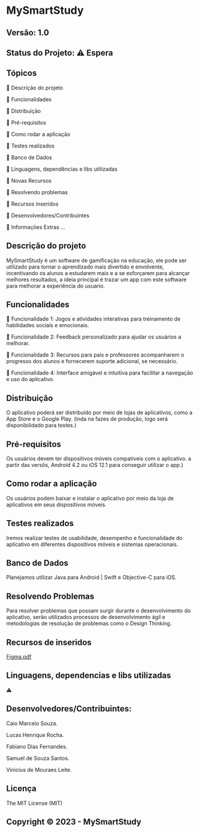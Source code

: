 # MySmartStudy
## Versão: 1.0 
## Status do Projeto: ⚠️ Espera

## Tópicos
🔹 Descrição do projeto 

🔹 Funcionalidades

🔹 Distribuição

🔹 Pré-requisitos

🔹 Como rodar a aplicação

🔹 Testes realizados

🔹 Banco de Dados

🔹 Linguagens, dependências e libs utilizadas

🔹 Novas Recursos

🔹 Resolvendo problemas

🔹 Recursos inseridos 

🔹 Desenvolvedores/Contribuintes

🔹 Informações Extras
...

## Descrição do projeto
MySmartStudy é um software de gamificação na educação, ele pode ser utilizado para tornar o aprendizado mais divertido e envolvente, incentivando os alunos
a estudarem mais e a se esforçarem para alcançar melhores resultados, a ideia principal é trazar um app com este software para melhorar a experiência do usuario.

## Funcionalidades
🔹 Funcionalidade 1:
Jogos e atividades interativas para treinamento de habilidades sociais e emocionais.

🔹 Funcionalidade 2:
Feedback personalizado para ajudar os usuários a melhorar.

🔹 Funcionalidade 3:
Recursos para pais e professores acompanharem o progresso dos alunos e fornecerem suporte adicional, se necessário.

🔹 Funcionalidade 4:
Interface amigável e intuitiva para facilitar a navegação e uso do aplicativo.

## Distribuição
O aplicativo poderá ser distribuído por meio de lojas de aplicativos, como a App Store e o Google Play.
(inda na fazes de produção, logo será disponibilidado para testes.)

## Pré-requisitos
Os usuários devem ter dispositivos móveis compatíveis com o aplicativo.
a partir das versôs, Android 4.2 ou iOS 12.1 para conseguir utilizar o app.)

## Como rodar a aplicação 
Os usuários podem baixar e instalar o aplicativo por meio da loja de aplicativos em seus dispositivos móveis.

## Testes realizados
Iremos realizar testes de usabilidade, desempenho e funcionalidade do aplicativo em diferentes dispositivos móveis e sistemas operacionais.

## Banco de Dados
Planejamos utilizar 
Java para Android | Swift e Objective-C para iOS.

## Resolvendo Problemas 
Para resolver problemas que possam surgir durante o desenvolvimento do aplicativo, serão utilizados processos de desenvolvimento ágil e metodologias de resolução de problemas como o Design Thinking.

## Recursos de inseridos
[Figma.pdf](https://github.com/OsCodificadores2023/MySmartStudy/files/11182218/Figma.pdf)

## Linguagens, dependencias e libs utilizadas
⚠️ 

## Desenvolvedores/Contribuintes:
Caio Marcelo Souza.

Lucas Henrique Rocha.

Fabiano Dias Fernandes.

Samuel de Souza Santos.

Vinicius de Mouraes Leite.

## Licença
The MIT License (MIT)

## Copyright ©️ 2023 - MySmartStudy
